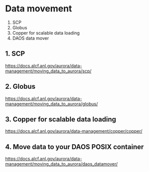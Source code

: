 # Data movement

1. SCP
2. Globus
3. Copper for scalable data loading
4. DAOS data mover

## 1. SCP

<https://docs.alcf.anl.gov/aurora/data-management/moving_data_to_aurora/scp/>

## 2. Globus

<https://docs.alcf.anl.gov/aurora/data-management/moving_data_to_aurora/globus/>

## 3. Copper for scalable data loading

<https://docs.alcf.anl.gov/aurora/data-management/copper/copper/>

## 4. Move data to your DAOS POSIX container

<https://docs.alcf.anl.gov/aurora/data-management/moving_data_to_aurora/daos_datamover/>
